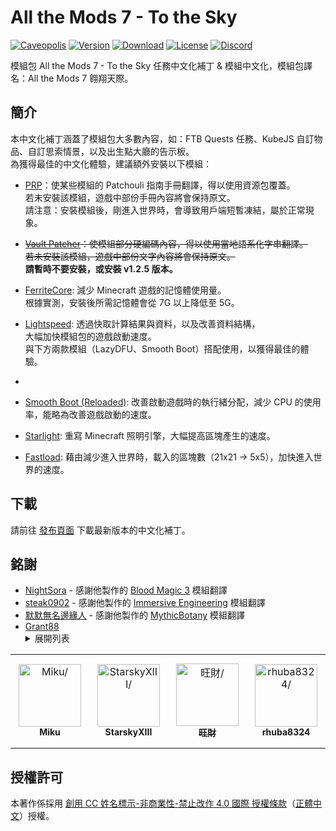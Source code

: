 # All the Mods 7 - To the Sky

[![Caveopolis][curseforge]][atm7sky]
[![Version][version_badge]][version_link]
[![Download][download_total]][version_link]
[![License][license_badge]][license]
[![Discord][discord_badge]][discord]

模組包 All the Mods 7 - To the Sky 任務中文化補丁 & 模組中文化，模組包譯名：All the Mods 7 翱翔天際。

## **簡介**

本中文化補丁涵蓋了模組包大多數內容，如：FTB Quests 任務、KubeJS 自訂物品、自訂思索情景，以及出生點大廳的告示板。<br>
為獲得最佳的中文化體驗，建議額外安裝以下模組：

* [PRP]：使某些模組的 Patchouli 指南手冊翻譯，得以使用資源包覆蓋。<br>若未安裝該模組，遊戲中部份手冊內容將會保持原文。<br>請注意：安裝模組後，剛進入世界時，會導致用戶端短暫凍結，屬於正常現象。
* ~~[Vault Patcher][vaultpatcher]：使模組部分硬編碼內容，得以使用當地語系化字串翻譯。<br>若未安裝該模組，遊戲中部份文字內容將會保持原文。~~<br>**請暫時不要安裝，或安裝 v1.2.5 版本。**

* [FerriteCore]: 減少 Minecraft 遊戲的記憶體使用量。<br>根據實測，安裝後所需記憶體會從 7G 以上降低至 5G。

* [Lightspeed]: 透過快取計算結果與資料，以及改善資料結構，<br>大幅加快模組包的遊戲啟動速度。<br>與下方兩款模組（LazyDFU、Smooth Boot）搭配使用，以獲得最佳的體驗。

* [LazyDFU]: 安裝後，可以大幅加快遊戲啟動速度。

* [Smooth Boot (Reloaded)][smoothboostreloaded]: 改善啟動遊戲時的執行緒分配，減少 CPU 的使用率，能略為改善遊戲啟動的速度。

* [Starlight]: 重寫 Minecraft 照明引擎，大幅提高區塊產生的速度。

* [Fastload]: 藉由減少進入世界時，載入的區塊數（21x21 -> 5x5），加快進入世界的速度。

## **下載**

請前往 [發布頁面][version_link] 下載最新版本的中文化補丁。


## **銘謝**
* [NightSora] - 感謝他製作的 [Blood Magic 3][bloodmagic3] 模組翻譯
* [steak0902] - 感謝他製作的 [Immersive Engineering][immersiveengineering] 模組翻譯
* [默默無名邊緣人][alan40201] - 感謝他製作的 [MythicBotany][mythicbotany] 模組翻譯
* [Grant88][Grant]
  <details>
    <summary>展開列表</summary>
      <ul>
        <li><a href="https://grant88.pixnet.net/blog/post/44752177">Cooking for Blockheads</a></li>
        <li><a href="https://grant88.pixnet.net/blog/post/45187324">Macaw's Bridges</a></li>
        <li><a href="https://grant88.pixnet.net/blog/post/45185876">Macaw's Doors</a></li>
        <li><a href="https://grant88.pixnet.net/blog/post/45185932">Macaw's Fences and Walls</a></li>
        <li><a href="https://grant88.pixnet.net/blog/post/44816824">Macaw's Furniture</a></li>
        <li><a href="https://grant88.pixnet.net/blog/post/44817796">Macaw's Roofs</a></li>
        <li><a href="https://grant88.pixnet.net/blog/post/45161058">Macaw's Trapdoors</a></li>
        <li><a href="https://grant88.pixnet.net/blog/post/45185898">Macaw's Windows</a></li>
        <li><a href="https://grant88.pixnet.net/blog/post/40862752">MrCrayfish's Furniture Mod</a></li>
        <li><a href="https://grant88.pixnet.net/blog/post/44935344">Productive Bees</a></li>
        <li><a href="https://grant88.pixnet.net/blog/post/41564042">Tinkers' Construct</a></li>
        <li><a href="https://grant88.pixnet.net/blog/post/40612096">The Twilight Forest</a></li>
      </ul>
  </details>

<!-- readme contributors -->

<table>
<tr>
    <td align="center" style="word-wrap: break-word; width: 150.0; height: 150.0">
        <a href=https://github.com/xMikux>
            <img src=https://avatars.githubusercontent.com/u/26039249?v=4 width="100;"  alt=Miku/>
            <br />
            <sub style="font-size:14px"><b>Miku</b></sub>
        </a>
    </td>
    <td align="center" style="word-wrap: break-word; width: 150.0; height: 150.0">
        <a href=https://github.com/StarskyXIII>
            <img src=https://avatars.githubusercontent.com/u/71606873?v=4 width="100;"  alt=StarskyXIII/>
            <br />
            <sub style="font-size:14px"><b>StarskyXIII</b></sub>
        </a>
    </td>
    <td align="center" style="word-wrap: break-word; width: 150.0; height: 150.0">
        <a href=https://github.com/Jeffku0107>
            <img src=https://avatars.githubusercontent.com/u/76643322?v=4 width="100;"  alt=旺財/>
            <br />
            <sub style="font-size:14px"><b>旺財</b></sub>
        </a>
    </td>
    <td align="center" style="word-wrap: break-word; width: 150.0; height: 150.0">
        <a href=https://github.com/rhuba8324>
            <img src=https://avatars.githubusercontent.com/u/53090204?v=4 width="100;"  alt=rhuba8324/>
            <br />
            <sub style="font-size:14px"><b>rhuba8324</b></sub>
        </a>
    </td>
</tr>
</table>

## **授權許可**

本著作係採用 [創用 CC 姓名標示-非商業性-禁止改作 4.0 國際 授權條款][license]（[正體中文]）授權。

<!-- Badges -->
[curseforge]: https://img.shields.io/badge/CurseForge-All%20the%20Mods%207%20--%20To%20the%20Sky-red
[version_badge]: https://img.shields.io/github/v/release/TeamKugimiya/All-the-mods-7-Sky?include_prereleases
[version_link]: https://github.com/TeamKugimiya/All-the-mods-7-Sky/releases/latest
[download_total]: https://img.shields.io/github/downloads/TeamKugimiya/All-the-mods-7-Sky/total
[license_badge]: https://img.shields.io/badge/License-CC%20BY--NC--ND%204.0-orange
[discord_badge]: https://img.shields.io/discord/947630690315411476?logo=discord

<!-- Links -->
[atm7sky]: https://www.curseforge.com/minecraft/modpacks/all-the-mods-7-to-the-sky
[discord]: https://discord.gg/7BbPMtygHU
[prp]: https://www.curseforge.com/minecraft/mc-mods/prp
[vaultpatcher]: https://modrinth.com/mod/vault-patcher
[ferritecore]: https://modrinth.com/mod/ferrite-core
[lightspeed]: https://modrinth.com/mod/lightspeed
[lazydfu]: https://modrinth.com/mod/lazydfu
[smoothboostreloaded]: https://modrinth.com/mod/smooth-boot-reloaded
[starlight]: https://modrinth.com/mod/starlight-forge
[fastload]: https://modrinth.com/mod/fastload
[bloodmagic3]: https://forum.gamer.com.tw/C.php?bsn=18673&snA=197467
[immersiveengineering]: https://forum.gamer.com.tw/C.php?bsn=18673&snA=196127
[mythicbotany]: https://github.com/xMikux/ModsTranslationPack/pull/63
[正體中文]: https://creativecommons.org/licenses/by-nc-nd/4.0/deed.zh_TW
[license]: LICENSE

<!-- Credit -->
[NightSora]: https://home.gamer.com.tw/homeindex.php?owner=n0935850816
[steak0902]: https://home.gamer.com.tw/homeindex.php?owner=minecraft15
[alan40201]: https://home.gamer.com.tw/profile/index.php?&owner=alan40201
[rhuba8324]: https://github.com/rhuba8324
[Grant]: https://grant88.pixnet.net/blog
